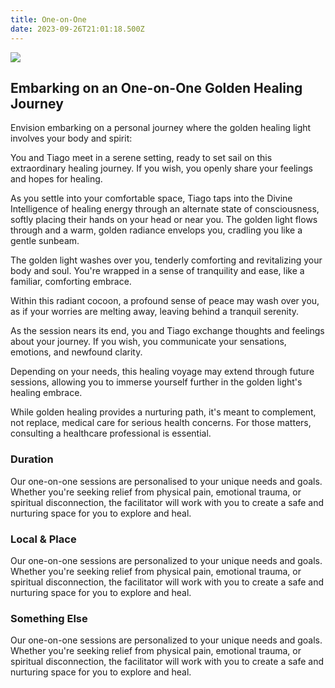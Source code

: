 ```yaml
---
title: One-on-One
date: 2023-09-26T21:01:18.500Z
---
```



![](/images/068098fc-71ef-421b-b9ba-e0785a5ff150.jpg)

## **Embarking on an One-on-One Golden Healing Journey**

Envision embarking on a personal journey where the golden healing light involves your body and spirit:

You and Tiago meet in a serene setting, ready to set sail on this extraordinary healing journey. If you wish, you openly share your feelings and hopes for healing.

As you settle into your comfortable space, Tiago taps into the Divine Intelligence of healing energy through an alternate state of consciousness, softly placing their hands on your head or near you. The golden light flows through and a warm, golden radiance envelops you, cradling you like a gentle sunbeam. 

The golden light washes over you, tenderly comforting and revitalizing your body and soul. You're wrapped in a sense of tranquility and ease, like a familiar, comforting embrace.

Within this radiant cocoon, a profound sense of peace may wash over you, as if your worries are melting away, leaving behind a tranquil serenity.

As the session nears its end, you and Tiago exchange thoughts and feelings about your journey. If you wish, you communicate your sensations, emotions, and newfound clarity.

Depending on your needs, this healing voyage may extend through future sessions, allowing you to immerse yourself further in the golden light's healing embrace.

While golden healing provides a nurturing path, it's meant to complement, not replace, medical care for serious health concerns. For those matters, consulting a healthcare professional is essential. 

### Duration

Our one-on-one sessions are personalised to your unique needs and goals. Whether you're seeking relief from physical pain, emotional trauma, or spiritual disconnection, the facilitator will work with you to create a safe and nurturing space for you to explore and heal.

### Local & Place

Our one-on-one sessions are personalized to your unique needs and goals. Whether you're seeking relief from physical pain, emotional trauma, or spiritual disconnection, the facilitator will work with you to create a safe and nurturing space for you to explore and heal.

### Something Else

Our one-on-one sessions are personalized to your unique needs and goals. Whether you're seeking relief from physical pain, emotional trauma, or spiritual disconnection, the facilitator will work with you to create a safe and nurturing space for you to explore and heal.